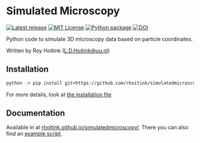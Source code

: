 # Simulated Microscopy

[![Latest release](https://badgen.net/github/release/rhoitink/simulatedmicroscopy/stable)](https://github.com/rhoitink/simulatedmicroscopy/releases/latest)
[![MIT License](https://badgen.net/github/license/rhoitink/simulatedmicroscopy)](./LICENSE)
[![Python package](https://github.com/rhoitink/simulatedmicroscopy/actions/workflows/pythonpackage.yml/badge.svg?branch=main)](https://github.com/rhoitink/simulatedmicroscopy/actions/workflows/pythonpackage.yml)
[![DOI](https://zenodo.org/badge/DOI/10.5281/zenodo.10678180.svg)](https://doi.org/10.5281/zenodo.10678180)


Python code to simulate 3D microscopy data based on particle coordinates.

Written by Roy Hoitink (L.D.Hoitink@uu.nl)

## Installation

```bash
python -m pip install git+https://github.com/rhoitink/simulatedmicroscopy
```

For more details, look at [the installation file](https://rhoitink.github.io/simulatedmicroscopy/installation/)

## Documentation

Available in at [rhoitink.github.io/simulatedmicroscopy/](https://rhoitink.github.io/simulatedmicroscopy/). There you can also find an [example script](https://rhoitink.github.io/simulatedmicroscopy/example-usage/).
